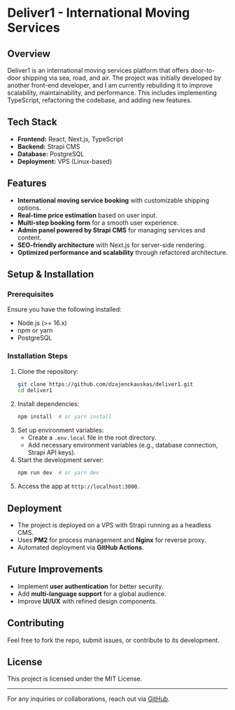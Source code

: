 # Deliver1 - International Moving Services

## Overview
Deliver1 is an international moving services platform that offers door-to-door shipping via sea, road, and air. The project was initially developed by another front-end developer, and I am currently rebuilding it to improve scalability, maintainability, and performance. This includes implementing TypeScript, refactoring the codebase, and adding new features.

## Tech Stack
- **Frontend:** React, Next.js, TypeScript
- **Backend:** Strapi CMS
- **Database:** PostgreSQL
- **Deployment:** VPS (Linux-based)

## Features
- **International moving service booking** with customizable shipping options.
- **Real-time price estimation** based on user input.
- **Multi-step booking form** for a smooth user experience.
- **Admin panel powered by Strapi CMS** for managing services and content.
- **SEO-friendly architecture** with Next.js for server-side rendering.
- **Optimized performance and scalability** through refactored architecture.

## Setup & Installation
### Prerequisites
Ensure you have the following installed:
- Node.js (>= 16.x)
- npm or yarn
- PostgreSQL

### Installation Steps
1. Clone the repository:
   ```sh
   git clone https://github.com/dzajenckauskas/deliver1.git
   cd deliver1
   ```
2. Install dependencies:
   ```sh
   npm install  # or yarn install
   ```
3. Set up environment variables:
   - Create a `.env.local` file in the root directory.
   - Add necessary environment variables (e.g., database connection, Strapi API keys).
4. Start the development server:
   ```sh
   npm run dev  # or yarn dev
   ```
5. Access the app at `http://localhost:3000`.

## Deployment
- The project is deployed on a VPS with Strapi running as a headless CMS.
- Uses **PM2** for process management and **Nginx** for reverse proxy.
- Automated deployment via **GitHub Actions**.

## Future Improvements
- Implement **user authentication** for better security.
- Add **multi-language support** for a global audience.
- Improve **UI/UX** with refined design components.

## Contributing
Feel free to fork the repo, submit issues, or contribute to its development.

## License
This project is licensed under the MIT License.

---
For any inquiries or collaborations, reach out via [GitHub](https://github.com/dzajenckauskas/).

